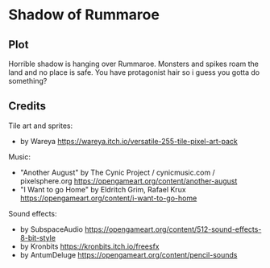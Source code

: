 # Shadow of Rummaroe

## Plot

Horrible shadow is hanging over Rummaroe. Monsters and spikes roam the land and no place is safe. You have protagonist hair so i guess you gotta do something?

## Credits

Tile art and sprites:

- by Wareya https://wareya.itch.io/versatile-255-tile-pixel-art-pack

Music:

- "Another August" by The Cynic Project / cynicmusic.com / pixelsphere.org https://opengameart.org/content/another-august
- "I Want to go Home" by Eldritch Grim, Rafael Krux https://opengameart.org/content/i-want-to-go-home

Sound effects:

- by SubspaceAudio https://opengameart.org/content/512-sound-effects-8-bit-style
- by Kronbits https://kronbits.itch.io/freesfx
- by AntumDeluge https://opengameart.org/content/pencil-sounds
